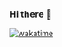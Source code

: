 ### Hi there 👋
[![wakatime](https://wakatime.com/badge/user/91874a10-3aa0-40e5-a49d-1d3a4275d37d.svg)](https://wakatime.com/@91874a10-3aa0-40e5-a49d-1d3a4275d37d)

<!--
**BernardoEstrada/BernardoEstrada** is a ✨ _special_ ✨ repository because its `README.md` (this file) appears on your GitHub profile.

Here are some ideas to get you started:

- 🔭 I’m currently working on ...
- 🌱 I’m currently learning ...
- 👯 I’m looking to collaborate on ...
- 🤔 I’m looking for help with ...
- 💬 Ask me about ...
- 📫 How to reach me: ...
- 😄 Pronouns: ...
- ⚡ Fun fact: ...
-->
